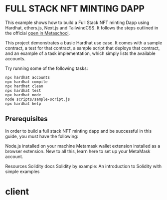 # FULL STACK NFT MINTING DAPP

This example shows how to build a Full Stack NFT minting Dapp using Hardhat, ethers.js, Next.js and TailwindCSS. It follows the steps outlined in the official [open in Metaschool](https://metaschool.so/articles/build-full-stack-nft-minting-dapp/).

This project demonstrates a basic Hardhat use case. It comes with a sample contract, a test for that contract, a sample script that deploys that contract, and an example of a task implementation, which simply lists the available accounts.

Try running some of the following tasks:

```shell
npx hardhat accounts
npx hardhat compile
npx hardhat clean
npx hardhat test
npx hardhat node
node scripts/sample-script.js
npx hardhat help
```

## Prerequisites
In order to build a full stack NFT minting dapp and be successful in this guide, you must have the following:

Node.js installed on your machine
Metamask wallet extension installed as a browser extension.
New to all this, learn here to set up your MetaMask account.

Resources
Solidity docs
Solidity by example: An introduction to Solidity with simple examples


# client
